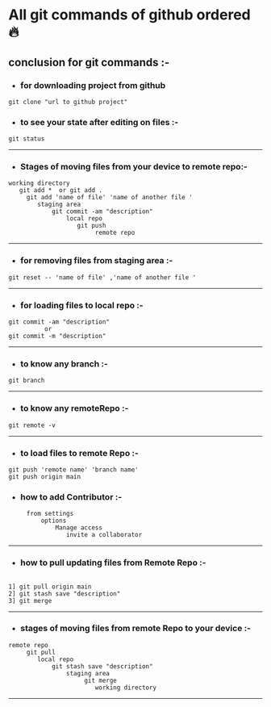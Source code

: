 # All git commands of github ordered 🔥

## conclusion for git commands  :-

* ### for downloading project from github

``` Shell
git clone "url to github project"
```

* ### to see your state after editing on files :-

``` Shell
git status 
```

***

* ### Stages of moving files from your device to remote repo:-

``` shell
working directory
   git add *  or git add .
     git add 'name of file' 'name of another file '
        staging area
            git commit -am "description"
                local repo
                   git push
                        remote repo 
```

***

* ### for removing files from staging area :-

```shell
git reset -- 'name of file' ,'name of another file '
```

***

* ### for loading files to local repo :-

``` shell
git commit -am "description"
          or 
git commit -m "description"
```

***

* ### to know any branch :-

```sheel
git branch
```

***

* ### to know any remoteRepo :-

```sheel
git remote -v
```

***

* ### to load files to remote Repo :-

```sheel
git push 'remote name' 'branch name' 
git push origin main
```  

* ### how to add Contributor :-

```sheel
     from settings
         options 
             Manage access
                invite a collaborator
```  

***

* ### how to pull updating files from Remote Repo :-

 ```shell

 1] git pull origin main
 2] git stash save "description"
 3] git merge

 ```

***

* ### stages of moving files from remote Repo to your device :-

``` shell
remote repo 
     git pull
        local repo
            git stash save "description"
                staging area
                     git merge
                        working directory
```

***
